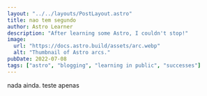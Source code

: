 ```yaml
---
layout: "../../layouts/PostLayout.astro"
title: nao tem segundo
author: Astro Learner
description: "After learning some Astro, I couldn't stop!"
image:
  url: "https://docs.astro.build/assets/arc.webp"
  alt: "Thumbnail of Astro arcs."
pubDate: 2022-07-08
tags: ["astro", "blogging", "learning in public", "successes"]
---
```

<style>
  main{
    width: 100%;
    max-width: 100%;
    display: flex;
    flex-direction: column;
    justify-content: center;
    align-items: center;
  }
</style>

nada ainda. teste apenas
